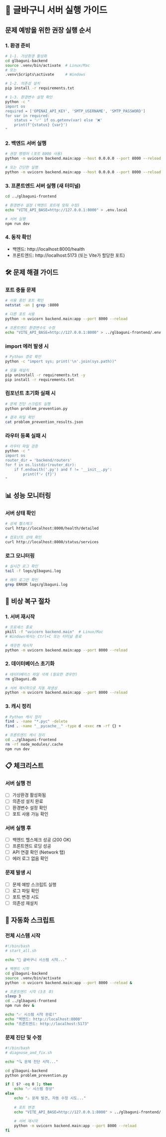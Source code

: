 # 🚀 글바구니 서버 실행 가이드

## 문제 예방을 위한 권장 실행 순서

### 1. 환경 준비
```bash
# 1-1. 가상환경 활성화
cd glbaguni-backend
source .venv/bin/activate  # Linux/Mac
# 또는
.venv\Scripts\activate     # Windows

# 1-2. 의존성 설치
pip install -r requirements.txt

# 1-3. 환경변수 설정 확인
python -c "
import os
required = ['OPENAI_API_KEY', 'SMTP_USERNAME', 'SMTP_PASSWORD']
for var in required:
    status = '✅' if os.getenv(var) else '❌'
    print(f'{status} {var}')
"
```

### 2. 백엔드 서버 실행
```bash
# 권장 명령어 (포트 8000 사용)
python -m uvicorn backend.main:app --host 0.0.0.0 --port 8000 --reload

# 또는 간단한 실행
python -m uvicorn backend.main:app --host 0.0.0.0 --port 8000 --reload
```

### 3. 프론트엔드 서버 실행 (새 터미널)
```bash
cd ../glbaguni-frontend

# 환경변수 설정 (백엔드 포트에 맞춰 수정)
echo "VITE_API_BASE=http://127.0.0.1:8000" > .env.local

# 서버 실행
npm run dev
```

### 4. 동작 확인
- 백엔드: http://localhost:8000/health
- 프론트엔드: http://localhost:5173 (또는 Vite가 할당한 포트)

## 🛠️ 문제 해결 가이드

### 포트 충돌 문제
```bash
# 사용 중인 포트 확인
netstat -an | grep :8000

# 다른 포트 사용
python -m uvicorn backend.main:app --port 8000 --reload

# 프론트엔드 환경변수도 수정
echo "VITE_API_BASE=http://127.0.0.1:8000" > ../glbaguni-frontend/.env.local
```

### import 에러 발생 시
```bash
# Python 경로 확인
python -c "import sys; print('\n'.join(sys.path))"

# 모듈 재설치
pip uninstall -r requirements.txt -y
pip install -r requirements.txt
```

### 컴포넌트 초기화 실패 시
```bash
# 문제 진단 스크립트 실행
python problem_prevention.py

# 결과 파일 확인
cat problem_prevention_results.json
```

### 라우터 등록 실패 시
```bash
# 라우터 파일 검증
python -c "
import os
router_dir = 'backend/routers'
for f in os.listdir(router_dir):
    if f.endswith('.py') and f != '__init__.py':
        print(f'✓ {f}')
"
```

## 📊 성능 모니터링

### 서버 상태 확인
```bash
# 상세 헬스체크
curl http://localhost:8000/health/detailed

# 컴포넌트 상태 확인
curl http://localhost:8000/status/services
```

### 로그 모니터링
```bash
# 실시간 로그 확인
tail -f logs/glbaguni.log

# 에러 로그만 확인
grep ERROR logs/glbaguni.log
```

## 🚨 비상 복구 절차

### 1. 서버 재시작
```bash
# 프로세스 종료
pkill -f "uvicorn backend.main"  # Linux/Mac
# Windows에서는 Ctrl+C 또는 터미널 종료

# 깨끗한 재시작
python -m uvicorn backend.main:app --port 8000 --reload
```

### 2. 데이터베이스 초기화
```bash
# 데이터베이스 파일 삭제 (필요한 경우만)
rm glbaguni.db

# 서버 재시작으로 자동 재생성
python -m uvicorn backend.main:app --port 8000 --reload
```

### 3. 캐시 정리
```bash
# Python 캐시 정리
find . -name "*.pyc" -delete
find . -name "__pycache__" -type d -exec rm -rf {} +

# 프론트엔드 캐시 정리
cd ../glbaguni-frontend
rm -rf node_modules/.cache
npm run dev
```

## 📋 체크리스트

### 서버 실행 전
- [ ] 가상환경 활성화됨
- [ ] 의존성 설치 완료
- [ ] 환경변수 설정 확인
- [ ] 포트 사용 가능 확인

### 서버 실행 후
- [ ] 백엔드 헬스체크 성공 (200 OK)
- [ ] 프론트엔드 로딩 성공
- [ ] API 연결 확인 (Network 탭)
- [ ] 에러 로그 없음 확인

### 문제 발생 시
- [ ] 문제 예방 스크립트 실행
- [ ] 로그 파일 확인
- [ ] 포트 변경 시도
- [ ] 의존성 재설치

## 🔧 자동화 스크립트

### 전체 시스템 시작
```bash
#!/bin/bash
# start_all.sh

echo "🚀 글바구니 시스템 시작..."

# 백엔드 시작
cd glbaguni-backend
source .venv/bin/activate
python -m uvicorn backend.main:app --port 8000 --reload &

# 프론트엔드 시작 (3초 후)
sleep 3
cd ../glbaguni-frontend
npm run dev &

echo "✅ 시스템 시작 완료!"
echo "백엔드: http://localhost:8000"
echo "프론트엔드: http://localhost:5173"
```

### 문제 진단 및 수정
```bash
#!/bin/bash
# diagnose_and_fix.sh

echo "🔍 문제 진단 시작..."

cd glbaguni-backend
python problem_prevention.py

if [ $? -eq 0 ]; then
    echo "✅ 시스템 정상"
else
    echo "⚠️ 문제 발견, 자동 수정 시도..."
    
    # 포트 변경
    echo "VITE_API_BASE=http://127.0.0.1:8000" > ../glbaguni-frontend/.env.local
    
    # 서버 재시작
    python -m uvicorn backend.main:app --port 8000 --reload
fi
``` 